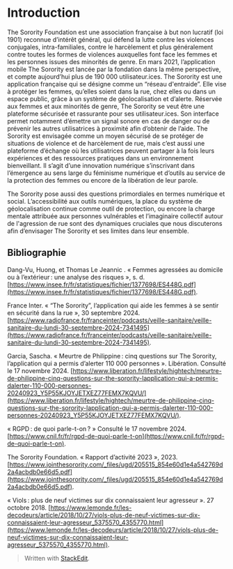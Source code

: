 # Introduction 

The Sorority Foundation est une association française à but non lucratif (loi 1901) reconnue d’intérêt général, qui défend la lutte contre les violences conjugales, intra-familiales, contre le harcèlement et plus généralement contre toutes les formes de violences auxquelles font face les femmes et les personnes issues des minorités de genre.
En mars 2021, l’application mobile The Sorority est lancée par la fondation dans la même perspective, et compte aujourd’hui plus de 190 000 utilisateur.ices.
The Sorority est une application française qui se désigne comme un “réseau d'entraide”. Elle vise à protéger les femmes, qu’elles soient dans la rue, chez elles ou dans un espace public, grâce à un système de géolocalisation et d’alerte.
Réservée aux femmes et aux minorités de genre, The Sorority se veut être une plateforme sécurisée et rassurante pour ses utilisateur.ices. Son interface permet notamment d’émettre un signal sonore en cas de danger ou de prévenir les autres utilisatrices à proximité afin d’obtenir de l’aide. The Sorority est envisagée comme un moyen sécurisé de se protéger de situations de violence et de harcèlement de rue, mais c’est aussi une plateforme d’échange où les utilisatrices peuvent partager à la fois leurs expériences et des ressources pratiques dans un environnement bienveillant. Il s’agit d’une innovation numérique s’inscrivant dans l’émergence au sens large du féminisme numérique et d’outils au service de la protection des femmes ou encore de la libération de leur parole.

The Sorority pose aussi des questions primordiales en termes numérique et social. L’accessibilité aux outils numériques, la place du système de géolocalisation continue comme outil de protection, ou encore la charge mentale attribuée aux personnes vulnérables et l’imaginaire collectif autour de l'agression de rue sont des dynamiques cruciales que nous discuterons afin d’envisager The Sorority et ses limites dans leur ensemble.

## Bibliographie

Dang-Vu, Huong, et Thomas Le Jeannic . « Femmes agressées au domicile ou à l’extérieur : une analyse des risques », s. d. [https://www.insee.fr/fr/statistiques/fichier/1377698/ES448G.pdf](https://www.insee.fr/fr/statistiques/fichier/1377698/ES448G.pdf).

  

France Inter. « “The Sorority”, l’application qui aide les femmes à se sentir en sécurité dans la rue », 30 septembre 2024. [https://www.radiofrance.fr/franceinter/podcasts/veille-sanitaire/veille-sanitaire-du-lundi-30-septembre-2024-7341495](https://www.radiofrance.fr/franceinter/podcasts/veille-sanitaire/veille-sanitaire-du-lundi-30-septembre-2024-7341495).

  

Garcia, Sascha. « Meurtre de Philippine : cinq questions sur The Sorority, l’application qui a permis d’alerter 110 000 personnes ». Libération. Consulté le 17 novembre 2024. [https://www.liberation.fr/lifestyle/hightech/meurtre-de-philippine-cinq-questions-sur-the-sorority-lapplication-qui-a-permis-dalerter-110-000-personnes-20240923_Y5P55KJOYJETXEZ77FEMX7KQVU/](https://www.liberation.fr/lifestyle/hightech/meurtre-de-philippine-cinq-questions-sur-the-sorority-lapplication-qui-a-permis-dalerter-110-000-personnes-20240923_Y5P55KJOYJETXEZ77FEMX7KQVU/).

  

« RGPD : de quoi parle-t-on ? » Consulté le 17 novembre 2024. [https://www.cnil.fr/fr/rgpd-de-quoi-parle-t-on](https://www.cnil.fr/fr/rgpd-de-quoi-parle-t-on).

  

The Sorority Foundation. « Rapport d’activité 2023 », 2023. [https://www.jointhesorority.com/_files/ugd/205515_854e60d1e4a542769d2a4acbdb0e66d5.pdf](https://www.jointhesorority.com/_files/ugd/205515_854e60d1e4a542769d2a4acbdb0e66d5.pdf).

  
« Viols : plus de neuf victimes sur dix connaissaient leur agresseur ». 27 octobre 2018. [https://www.lemonde.fr/les-decodeurs/article/2018/10/27/viols-plus-de-neuf-victimes-sur-dix-connaissaient-leur-agresseur_5375570_4355770.html](https://www.lemonde.fr/les-decodeurs/article/2018/10/27/viols-plus-de-neuf-victimes-sur-dix-connaissaient-leur-agresseur_5375570_4355770.html).


> Written with [StackEdit](https://stackedit.io/).
<!--stackedit_data:
eyJoaXN0b3J5IjpbNjczODc2NTczLC0yMDk3MDQ1NzgyXX0=
-->
